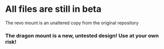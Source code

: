# All files are still in beta

The revo mount is an unaltered copy from the original repository

### The dragon mount is a new, untested design! Use at your own risk!
